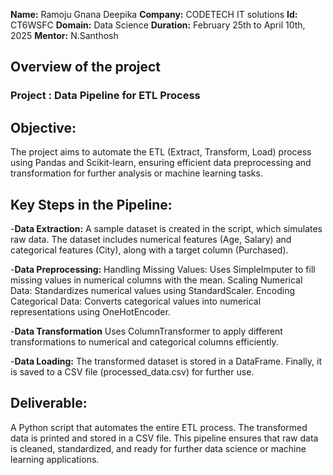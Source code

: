 **Name:** Ramoju Gnana Deepika
**Company:** CODETECH IT solutions
**Id:** CT6WSFC
**Domain:** Data Science
**Duration:** February 25th to April 10th, 2025
**Mentor:** N.Santhosh

## Overview of the project

### Project : Data Pipeline for ETL Process

## Objective:
The project aims to automate the ETL (Extract, Transform, Load) process using Pandas and Scikit-learn, ensuring efficient data preprocessing and transformation for further analysis or machine learning tasks.

## Key Steps in the Pipeline:
-**Data Extraction:**
A sample dataset is created in the script, which simulates raw data.
The dataset includes numerical features (Age, Salary) and categorical features (City), along with a target column (Purchased).

-**Data Preprocessing:**
Handling Missing Values: Uses SimpleImputer to fill missing values in numerical columns with the mean.
Scaling Numerical Data: Standardizes numerical values using StandardScaler.
Encoding Categorical Data: Converts categorical values into numerical representations using OneHotEncoder.

-**Data Transformation**
Uses ColumnTransformer to apply different transformations to numerical and categorical columns efficiently.

-**Data Loading:**
The transformed dataset is stored in a DataFrame.
Finally, it is saved to a CSV file (processed_data.csv) for further use.

## Deliverable:
A Python script that automates the entire ETL process.
The transformed data is printed and stored in a CSV file.
This pipeline ensures that raw data is cleaned, standardized, and ready for further data science or machine learning applications.
